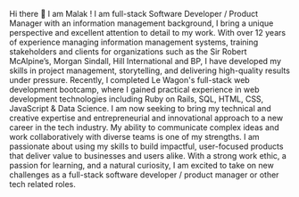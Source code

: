 Hi there 👋 I am Malak !
I am full-stack Software Developer / Product Manager with an information management background, I bring a unique perspective and excellent attention to detail to my work. With over 12 years of experience managing information management systems, training stakeholders and clients for organizations such as the Sir Robert McAlpine’s, Morgan Sindall, Hill International and BP, I have developed my skills in project management, storytelling, and delivering high-quality results under pressure.
Recently, I completed Le Wagon's full-stack web development bootcamp, where I gained practical experience in web development technologies including Ruby on Rails, SQL, HTML, CSS, JavaScript & Data Science. I am now seeking to bring my technical and creative expertise and entrepreneurial and innovational approach to a new career in the tech industry.
My ability to communicate complex ideas and work collaboratively with diverse teams is one of my strengths. I am passionate about using my skills to build impactful, user-focused products that deliver value to businesses and users alike. With a strong work ethic, a passion for learning, and a natural curiosity, I am excited to take on new challenges as a full-stack software developer / product manager or other tech related roles.


<!--
**MalakHasanova/MalakHasanova** is a ✨ _special_ ✨ repository because its `README.md` (this file) appears on your GitHub profile.

Here are some ideas to get you started:

- 🔭 I’m currently working on ...
- 🌱 I’m currently learning ...
- 👯 I’m looking to collaborate on ...
- 🤔 I’m looking for help with ...
- 💬 Ask me about ...
- 📫 How to reach me: ...
- 😄 Pronouns: ...
- ⚡ Fun fact: ...
-->
